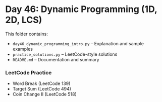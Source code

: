 # Day 46: Dynamic Programming (1D, 2D, LCS)

This folder contains:
- `day46_dynamic_programming_intro.py` – Explanation and sample examples
- `practice_solutions.py` – LeetCode-style solutions
- `README.md` – Documentation and summary

### LeetCode Practice
- Word Break (LeetCode 139)
- Target Sum (LeetCode 494)
- Coin Change II (LeetCode 518)